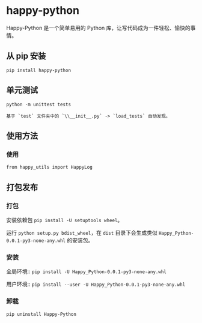 # happy-python

Happy-Python 是一个简单易用的 Python 库，让写代码成为一件轻松、愉快的事情。

## 从 pip 安装

    pip install happy-python

## 单元测试

`python -m unittest tests`

    基于 `test` 文件夹中的 `\\__init__.py` -> `load_tests` 自动发现。


## 使用方法

### 使用

    from happy_utils import HappyLog

## 打包发布

### 打包

安装依赖包 `pip install -U setuptools wheel`。

运行 `python setup.py bdist_wheel`，在 `dist` 目录下会生成类似 `Happy_Python-0.0.1-py3-none-any.whl` 的安装包。


### 安装

全局环境::
    `pip install -U Happy_Python-0.0.1-py3-none-any.whl`

用户环境::
    `pip install --user -U Happy_Python-0.0.1-py3-none-any.whl`

### 卸载

`pip uninstall Happy-Python`